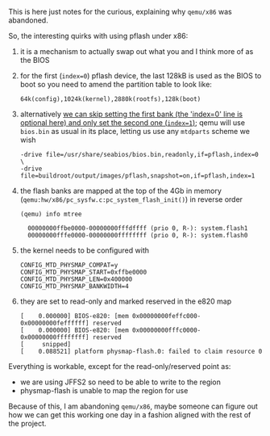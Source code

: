 This is here just notes for the curious, explaining why `qemu/x86` was abandoned.

So, the interesting quirks with using pflash under x86:

 1. it is a mechanism to actually swap out what you and I think more of as the BIOS
 1. for the first (`index=0`) pflash device, the last 128kB is used as the BIOS to boot so you need to amend the partition table to look like:

        64k(config),1024k(kernel),2880k(rootfs),128k(boot)

 1. alternatively [we can skip setting the first bank (the 'index=0' line is optional here) and only set the second one (`index=1`)](http://lists.gnu.org/archive/html/qemu-devel/2013-11/msg02763.html); qemu will use `bios.bin` as usual in its place, letting us use any `mtdparts` scheme we wish

        -drive file=/usr/share/seabios/bios.bin,readonly,if=pflash,index=0 \
        -drive file=buildroot/output/images/pflash,snapshot=on,if=pflash,index=1

 1. the flash banks are mapped at the top of the 4Gb in memory (`qemu:hw/x86/pc_sysfw.c:pc_system_flash_init()`) in reverse order

        (qemu) info mtree
        
          00000000ffbe0000-00000000fffdffff (prio 0, R-): system.flash1
          00000000fffe0000-00000000ffffffff (prio 0, R-): system.flash0

 1. the kernel needs to be configured with

        CONFIG_MTD_PHYSMAP_COMPAT=y
        CONFIG_MTD_PHYSMAP_START=0xffbe0000
        CONFIG_MTD_PHYSMAP_LEN=0x400000
        CONFIG_MTD_PHYSMAP_BANKWIDTH=4

 1. they are set to read-only and marked reserved in the e820 map

        [    0.000000] BIOS-e820: [mem 0x00000000feffc000-0x00000000feffffff] reserved
        [    0.000000] BIOS-e820: [mem 0x00000000fffc0000-0x00000000ffffffff] reserved
        [     snipped]
        [    0.088521] platform physmap-flash.0: failed to claim resource 0

Everything is workable, except for the read-only/reserved point as:

 * we are using JFFS2 so need to be able to write to the region
 * physmap-flash is unable to map the region for use

Because of this, I am abandoning `qemu/x86`, maybe someone can figure out how we can get this working one day in a fashion aligned with the rest of the project.
